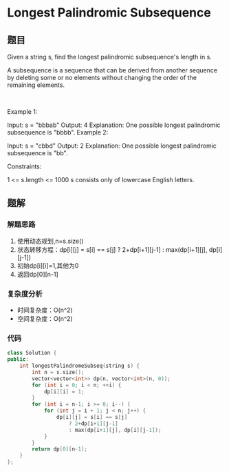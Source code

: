 # Longest Palindromic Subsequence
## 题目
Given a string s, find the longest palindromic subsequence's length in s.

A subsequence is a sequence that can be derived from another sequence by deleting some or no elements without changing the order of the remaining elements.

 

Example 1:

Input: s = "bbbab"
Output: 4
Explanation: One possible longest palindromic subsequence is "bbbb".
Example 2:

Input: s = "cbbd"
Output: 2
Explanation: One possible longest palindromic subsequence is "bb".
 

Constraints:

1 <= s.length <= 1000
s consists only of lowercase English letters.

## 题解
### 解题思路
1. 使用动态规划,n=s.size()
2. 状态转移方程：dp[i][j] = s[i] == s[j] 
    ? 2+dp[i+1][j-1]
    : max(dp[i+1][j], dp[i][j-1])
3. 初始dp[i][i]=1,其他为0
4. 返回dp[0][n-1]

### 复杂度分析
+ 时间复杂度：O(n^2)
+ 空间复杂度：O(n^2)
### 代码

```cpp
class Solution {
public:
    int longestPalindromeSubseq(string s) {
        int n = s.size();
        vector<vector<int>> dp(n, vector<int>(n, 0));
        for (int i = 0; i < n; ++i) {
            dp[i][i] = 1;
        }
        for (int i = n-1; i >= 0; i--) {
            for (int j = i + 1; j < n; j++) {
                dp[i][j] = s[i] == s[j]
                    ? 2+dp[i+1][j-1]
                    : max(dp[i+1][j], dp[i][j-1]);
            }
        }
        return dp[0][n-1];
    }
};